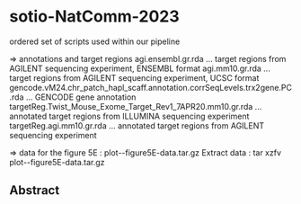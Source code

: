 # sotio-NatComm-2023
ordered set of scripts used within our pipeline

=> annotations and target regions
agi.ensembl.gr.rda                                                          ...  target regions from AGILENT sequencing experiment, ENSEMBL format
agi.mm10.gr.rda                                                             ...  target regions from AGILENT sequencing experiment, UCSC format
gencode.vM24.chr_patch_hapl_scaff.annotation.corrSeqLevels.trx2gene.PC.rda  ...  GENCODE gene annotation
targetReg.Twist_Mouse_Exome_Target_Rev1_7APR20.mm10.gr.rda                  ...  annotated target regions from ILLUMINA sequencing experiment
targetReg.agi.mm10.gr.rda                                                   ...  annotated target regions from AGILENT sequencing experiment

=> data for the figure 5E : plot--figure5E-data.tar.gz
Extract data : tar xzfv plot--figure5E-data.tar.gz

## Abstract
